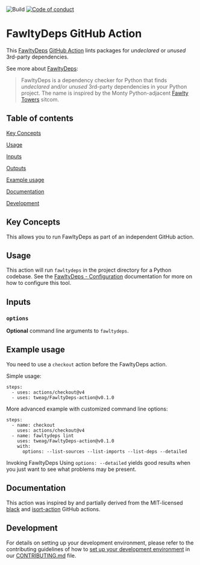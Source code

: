 ![Build](https://img.shields.io/github/actions/workflow/status/tweag/FawltyDeps-action/main.yml) [![Code of conduct](https://img.shields.io/badge/Contributor%20Covenant-2.1-4baaaa.svg)](CODE_OF_CONDUCT.md) 

# FawltyDeps GitHub Action

This [FawltyDeps](https://github.com/tweag/FawltyDeps) [GitHub Action](https://docs.github.com/en/actions) lints packages for _undeclared_ or _unused_ 3rd-party dependencies.

See more about [FawltyDeps](https://github.com/tweag/FawltyDeps):
> FawltyDeps is a dependency checker for Python that finds _undeclared_ and/or
> _unused_ 3rd-party dependencies in your Python project.
> The name is inspired by the Monty Python-adjacent
> [Fawlty Towers](https://en.wikipedia.org/wiki/Fawlty_Towers) sitcom.

## Table of contents

[Key Concepts](#key-concepts)

[Usage](#usage)

[Inputs](#inputs)

[Outputs](#outputs)

[Example usage](#example%20usage)

[Documentation](#documentation)

[Development](#development)

## Key Concepts

This allows you to run FawltyDeps as part of an independent GitHub action.

## Usage

This action will run `fawltydeps` in the project directory for a Python codebase. See the [FawltyDeps - Configuration](https://github.com/tweag/FawltyDeps?tab=readme-ov-file#configuration) documentation for more on how to configure this tool.

## Inputs

### `options`

**Optional** command line arguments to `fawltydeps`.

## Example usage

You need to use a `checkout` action before the FawltyDeps action.

Simple usage:

    steps:
      - uses: actions/checkout@v4
      - uses: tweag/FawltyDeps-action@v0.1.0

More advanced example with customized command line options:

    steps:
      - name: checkout
        uses: actions/checkout@v4
      - name: fawltydeps lint
        uses: tweag/FawltyDeps-action@v0.1.0
        with:
          options: --list-sources --list-imports --list-deps --detailed

Invoking FawltyDeps Using `options: --detailed` yields good results when you just want to see what problems may be present.

## Documentation

This action was inspired by and partially derived from the MIT-licensed [black](https://black.readthedocs.io/en/stable/integrations/github_actions.html) and [isort-action](https://github.com/isort/isort-action) GitHub actions.

## Development

For details on setting up your development environment, please refer to the
contributing guidelines of how to [set up your development environment](./CONTRIBUTING.md#set-up-your-development-environment)
in our [CONTRIBUTING.md](CONTRIBUTING.md) file.

